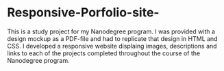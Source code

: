# Responsive-Porfolio-site-
This is a study project for my Nanodegree program. I was provided with a design mockup as a PDF-file and had to replicate that design in HTML and CSS. I developed a responsive website displaing images, descriptions and links to each of the projects completed throughout the course of the Nanodegree program.
